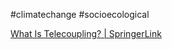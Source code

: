 #climatechange #socioecological

[What Is Telecoupling? | SpringerLink](https://link.springer.com/chapter/10.1007/978-3-030-11105-2_2)